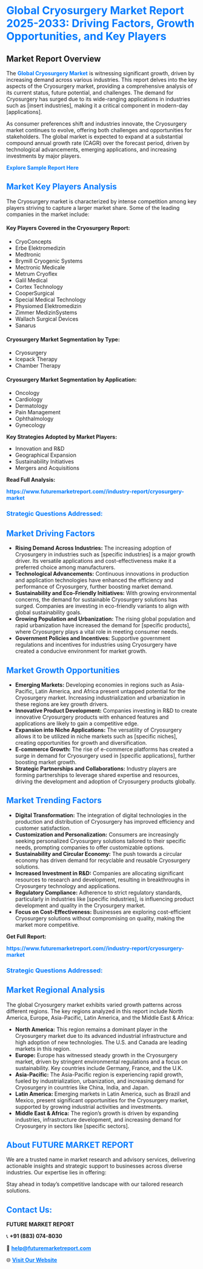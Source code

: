 <h1 style="color: #007BFF;">Global Cryosurgery Market Report 2025-2033: Driving Factors, Growth Opportunities, and Key Players</h1>

<section id="overview">
<h2>Market Report Overview</h2>
<p>The <a href="https://www.futuremarketreport.com//industry-report/cryosurgery-market" style="color: #007BFF; text-decoration: none;"><strong>Global Cryosurgery Market</strong></a> is witnessing significant growth, driven by increasing demand across various industries. This report delves into the key aspects of the Cryosurgery market, providing a comprehensive analysis of its current status, future potential, and challenges. The demand for Cryosurgery has surged due to its wide-ranging applications in industries such as [insert industries], making it a critical component in modern-day [applications].</p>
<p>As consumer preferences shift and industries innovate, the Cryosurgery market continues to evolve, offering both challenges and opportunities for stakeholders. The global market is expected to expand at a substantial compound annual growth rate (CAGR) over the forecast period, driven by technological advancements, emerging applications, and increasing investments by major players.</p>
</section>

<section id="overview">
<p><a href="https://www.futuremarketreport.com//request-sample/reportId=77183" style="color: #007BFF; text-decoration: none;"><strong>Explore Sample Report Here</strong></a></p>
</section>

<section id="key-players">
<h2 style="color: #007BFF;">Market Key Players Analysis</h2>
<p>The Cryosurgery market is characterized by intense competition among key players striving to capture a larger market share. Some of the leading companies in the market include:</p>
<h4>Key Players Covered in the Cryosurgery Report:</h4>
<ul><li>CryoConcepts</li><li>Erbe Elektromedizin</li><li>Medtronic</li><li>Brymill Cryogenic Systems</li><li>Mectronic Medicale</li><li>Metrum Cryoflex</li><li>Galil Medical</li><li>Cortex Technology</li><li>CooperSurgical</li><li>Special Medical Technology</li><li>Physiomed Elektromedizin</li><li>Zimmer MedizinSystems</li><li>Wallach Surgical Devices</li><li>Sanarus</li></ul>
<h4>Cryosurgery Market Segmentation by Type:</h4>
<ul><li>Cryosurgery</li><li>Icepack Therapy</li><li>Chamber Therapy</li></ul>

<h4>Cryosurgery Market Segmentation by Application:</h4>
<ul><li>Oncology</li><li>Cardiology</li><li>Dermatology</li><li>Pain Management</li><li>Ophthalmology</li><li>Gynecology</li></ul>
<p><strong>Key Strategies Adopted by Market Players:</strong></p>
<ul>
<li>Innovation and R&D</li>
<li>Geographical Expansion</li>
<li>Sustainability Initiatives</li>
<li>Mergers and Acquisitions</li>
</ul>
</section>

<section>
<p><strong>Read Full Analysis: </strong></p><a href="https://www.futuremarketreport.com//industry-report/cryosurgery-market" style="color: #007BFF; text-decoration: none;"><strong>https://www.futuremarketreport.com//industry-report/cryosurgery-market</strong></a>
<h3 style="color: #007BFF;">Strategic Questions Addressed:</h3>
</section>

<section id="driving-factors">
<h2 style="color: #007BFF;">Market Driving Factors</h2>
<ul>
<li><strong>Rising Demand Across Industries:</strong> The increasing adoption of Cryosurgery in industries such as [specific industries] is a major growth driver. Its versatile applications and cost-effectiveness make it a preferred choice among manufacturers.</li>
<li><strong>Technological Advancements:</strong> Continuous innovations in production and application technologies have enhanced the efficiency and performance of Cryosurgery, further boosting market demand.</li>
<li><strong>Sustainability and Eco-Friendly Initiatives:</strong> With growing environmental concerns, the demand for sustainable Cryosurgery solutions has surged. Companies are investing in eco-friendly variants to align with global sustainability goals.</li>
<li><strong>Growing Population and Urbanization:</strong> The rising global population and rapid urbanization have increased the demand for [specific products], where Cryosurgery plays a vital role in meeting consumer needs.</li>
<li><strong>Government Policies and Incentives:</strong> Supportive government regulations and incentives for industries using Cryosurgery have created a conducive environment for market growth.</li>
</ul>
</section>

<section id="growth-opportunities">
<h2 style="color: #007BFF;">Market Growth Opportunities</h2>
<ul>
<li><strong>Emerging Markets:</strong> Developing economies in regions such as Asia-Pacific, Latin America, and Africa present untapped potential for the Cryosurgery market. Increasing industrialization and urbanization in these regions are key growth drivers.</li>
<li><strong>Innovative Product Development:</strong> Companies investing in R&D to create innovative Cryosurgery products with enhanced features and applications are likely to gain a competitive edge.</li>
<li><strong>Expansion into Niche Applications:</strong> The versatility of Cryosurgery allows it to be utilized in niche markets such as [specific niches], creating opportunities for growth and diversification.</li>
<li><strong>E-commerce Growth:</strong> The rise of e-commerce platforms has created a surge in demand for Cryosurgery used in [specific applications], further boosting market growth.</li>
<li><strong>Strategic Partnerships and Collaborations:</strong> Industry players are forming partnerships to leverage shared expertise and resources, driving the development and adoption of Cryosurgery products globally.</li>
</ul>
</section>

<section id="trending-factors">
<h2 style="color: #007BFF;">Market Trending Factors</h2>
<ul>
<li><strong>Digital Transformation:</strong> The integration of digital technologies in the production and distribution of Cryosurgery has improved efficiency and customer satisfaction.</li>
<li><strong>Customization and Personalization:</strong> Consumers are increasingly seeking personalized Cryosurgery solutions tailored to their specific needs, prompting companies to offer customizable options.</li>
<li><strong>Sustainability and Circular Economy:</strong> The push towards a circular economy has driven demand for recyclable and reusable Cryosurgery solutions.</li>
<li><strong>Increased Investment in R&D:</strong> Companies are allocating significant resources to research and development, resulting in breakthroughs in Cryosurgery technology and applications.</li>
<li><strong>Regulatory Compliance:</strong> Adherence to strict regulatory standards, particularly in industries like [specific industries], is influencing product development and quality in the Cryosurgery market.</li>
<li><strong>Focus on Cost-Effectiveness:</strong> Businesses are exploring cost-efficient Cryosurgery solutions without compromising on quality, making the market more competitive.</li>
</ul>
</section>

<section>
<p><strong>Get Full Report: </strong></p><a href="https://www.futuremarketreport.com//industry-report/cryosurgery-market" style="color: #007BFF; text-decoration: none;"><strong>https://www.futuremarketreport.com//industry-report/cryosurgery-market</strong></a>
<h3 style="color: #007BFF;">Strategic Questions Addressed:</h3>
</section>


<section id="regional-analysis">
<h2 style="color: #007BFF;">Market Regional Analysis</h2>
<p>The global Cryosurgery market exhibits varied growth patterns across different regions. The key regions analyzed in this report include North America, Europe, Asia-Pacific, Latin America, and the Middle East & Africa:</p>
<ul>
<li><strong>North America:</strong> This region remains a dominant player in the Cryosurgery market due to its advanced industrial infrastructure and high adoption of new technologies. The U.S. and Canada are leading markets in this region.</li>
<li><strong>Europe:</strong> Europe has witnessed steady growth in the Cryosurgery market, driven by stringent environmental regulations and a focus on sustainability. Key countries include Germany, France, and the U.K.</li>
<li><strong>Asia-Pacific:</strong> The Asia-Pacific region is experiencing rapid growth, fueled by industrialization, urbanization, and increasing demand for Cryosurgery in countries like China, India, and Japan.</li>
<li><strong>Latin America:</strong> Emerging markets in Latin America, such as Brazil and Mexico, present significant opportunities for the Cryosurgery market, supported by growing industrial activities and investments.</li>
<li><strong>Middle East & Africa:</strong> The region’s growth is driven by expanding industries, infrastructure development, and increasing demand for Cryosurgery in sectors like [specific sectors].</li>
</ul>
</section>

<footer>
<h2 style="color: #007BFF;">About FUTURE MARKET REPORT</h2>
<p>We are a trusted name in market research and advisory services, delivering actionable insights and strategic support to businesses across diverse industries. Our expertise lies in offering:</p>

<p>Stay ahead in today’s competitive landscape with our tailored research solutions.</p>

<h2 style="color: #007BFF;">Contact Us:</h2>
<p><strong>FUTURE MARKET REPORT</strong></p>
<p>📞 <strong>+91 (883) 074-8030</strong></p>
<p>📧 <strong><a href="mailto:help@futuremarketreport.com" style="color: #007BFF;">help@futuremarketreport.com</a></strong></p>
<p>🌐 <strong><a href="https://www.futuremarketreport.com/" style="color: #007BFF;">Visit Our Website</a></strong></p>
</footer>